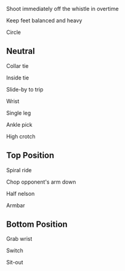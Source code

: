 Shoot immediately off the whistle in overtime

Keep feet balanced and heavy

Circle

## Neutral

Collar tie

Inside tie

Slide-by to trip

Wrist

Single leg

Ankle pick

High crotch

<!--Fireman's Carry-->

## Top Position

Spiral ride

Chop opponent's arm down

Half nelson

Armbar

## Bottom Position

Grab wrist

Switch

Sit-out

